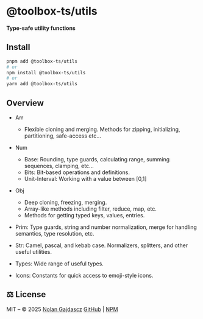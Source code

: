 # @toolbox-ts/utils

**Type-safe utility functions**  

## Install

```sh
pnpm add @toolbox-ts/utils
# or
npm install @toolbox-ts/utils
# or
yarn add @toolbox-ts/utils
```

## Overview

- Arr
  - Flexible cloning and merging. Methods for zipping, initializing, partitioning, safe-access etc...

- Num
  - Base: Rounding, type guards, calculating range, summing sequences, clamping, etc...
  - Bits: Bit-based operations and definitions.
  - Unit-Interval: Working with a value between [0,1]

- Obj
  - Deep cloning, freezing, merging.
  - Array-like methods including filter, reduce, map, etc.
  - Methods for getting typed keys, values, entries.

- Prim: Type guards, string and number normalization, merge for handling semantics, type resolution, etc.

- Str: Camel, pascal, and kebab case. Normalizers, splitters, and other useful utilities.

- Types: Wide range of useful types.

- Icons: Constants for quick access to emoji-style icons.

## ⚖️ License

MIT – © 2025 [Nolan Gajdascz](https://github.com/gajdascz)
[GitHub](https://github.com/gajdascz/toolbox-ts) | [NPM](https://npmjs.com/package/@toolbox-ts)
